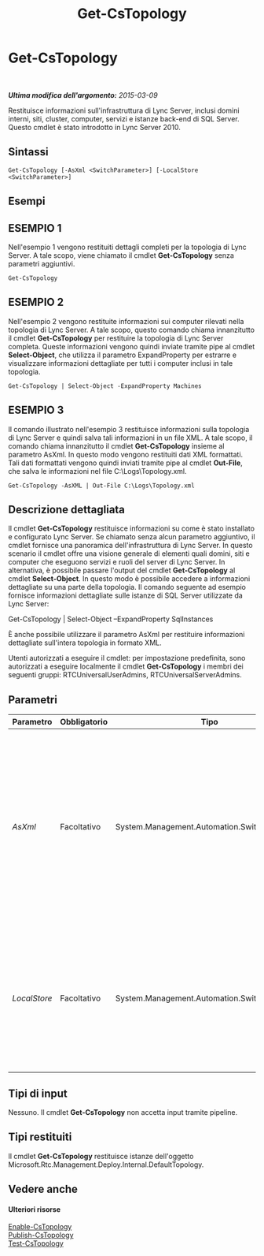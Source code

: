 ﻿---
title: Get-CsTopology
TOCTitle: Get-CsTopology
ms:assetid: ad52f545-b8dd-411e-8584-b6e29fe8ef18
ms:mtpsurl: https://technet.microsoft.com/it-it/library/Gg412824(v=OCS.15)
ms:contentKeyID: 49301644
ms.date: 08/24/2015
mtps_version: v=OCS.15
ms.translationtype: HT
---

# Get-CsTopology

 

_**Ultima modifica dell'argomento:** 2015-03-09_

Restituisce informazioni sull'infrastruttura di Lync Server, inclusi domini interni, siti, cluster, computer, servizi e istanze back-end di SQL Server. Questo cmdlet è stato introdotto in Lync Server 2010.

## Sintassi

    Get-CsTopology [-AsXml <SwitchParameter>] [-LocalStore <SwitchParameter>]

## Esempi

## ESEMPIO 1

Nell'esempio 1 vengono restituiti dettagli completi per la topologia di Lync Server. A tale scopo, viene chiamato il cmdlet **Get-CsTopology** senza parametri aggiuntivi.

    Get-CsTopology

## ESEMPIO 2

Nell'esempio 2 vengono restituite informazioni sui computer rilevati nella topologia di Lync Server. A tale scopo, questo comando chiama innanzitutto il cmdlet **Get-CsTopology** per restituire la topologia di Lync Server completa. Queste informazioni vengono quindi inviate tramite pipe al cmdlet **Select-Object**, che utilizza il parametro ExpandProperty per estrarre e visualizzare informazioni dettagliate per tutti i computer inclusi in tale topologia.

    Get-CsTopology | Select-Object -ExpandProperty Machines

## ESEMPIO 3

Il comando illustrato nell'esempio 3 restituisce informazioni sulla topologia di Lync Server e quindi salva tali informazioni in un file XML. A tale scopo, il comando chiama innanzitutto il cmdlet **Get-CsTopology** insieme al parametro AsXml. In questo modo vengono restituiti dati XML formattati. Tali dati formattati vengono quindi inviati tramite pipe al cmdlet **Out-File**, che salva le informazioni nel file C:\\Logs\\Topology.xml.

    Get-CsTopology -AsXML | Out-File C:\Logs\Topology.xml

## Descrizione dettagliata

Il cmdlet **Get-CsTopology** restituisce informazioni su come è stato installato e configurato Lync Server. Se chiamato senza alcun parametro aggiuntivo, il cmdlet fornisce una panoramica dell'infrastruttura di Lync Server. In questo scenario il cmdlet offre una visione generale di elementi quali domini, siti e computer che eseguono servizi e ruoli del server di Lync Server. In alternativa, è possibile passare l'output del cmdlet **Get-CsTopology** al cmdlet **Select-Object**. In questo modo è possibile accedere a informazioni dettagliate su una parte della topologia. Il comando seguente ad esempio fornisce informazioni dettagliate sulle istanze di SQL Server utilizzate da Lync Server:

Get-CsTopology | Select-Object –ExpandProperty SqlInstances

È anche possibile utilizzare il parametro AsXml per restituire informazioni dettagliate sull'intera topologia in formato XML.

Utenti autorizzati a eseguire il cmdlet: per impostazione predefinita, sono autorizzati a eseguire localmente il cmdlet **Get-CsTopology** i membri dei seguenti gruppi: RTCUniversalUserAdmins, RTCUniversalServerAdmins.

## Parametri


<table>
<colgroup>
<col style="width: 25%" />
<col style="width: 25%" />
<col style="width: 25%" />
<col style="width: 25%" />
</colgroup>
<thead>
<tr class="header">
<th>Parametro</th>
<th>Obbligatorio</th>
<th>Tipo</th>
<th>Descrizione</th>
</tr>
</thead>
<tbody>
<tr class="odd">
<td><p><em>AsXml</em></p></td>
<td><p>Facoltativo</p></td>
<td><p>System.Management.Automation.SwitchParameter</p></td>
<td><p>Restituisce informazioni sulla topologia in formato XML. Combinando il cmdlet <strong>Get-CsTopology</strong>, il parametro AsXml e il cmdlet <strong>Out-File</strong>, è possibile esportare la topologia in un file XML.</p></td>
</tr>
<tr class="even">
<td><p><em>LocalStore</em></p></td>
<td><p>Facoltativo</p></td>
<td><p>System.Management.Automation.SwitchParameter</p></td>
<td><p>Recupera i dati della topologia dalla replica locale dell'archivio di gestione centrale anziché dall'archivio di gestione centrale stesso.</p></td>
</tr>
</tbody>
</table>


## Tipi di input

Nessuno. Il cmdlet **Get-CsTopology** non accetta input tramite pipeline.

## Tipi restituiti

Il cmdlet **Get-CsTopology** restituisce istanze dell'oggetto Microsoft.Rtc.Management.Deploy.Internal.DefaultTopology.

## Vedere anche

#### Ulteriori risorse

[Enable-CsTopology](enable-cstopology.md)  
[Publish-CsTopology](publish-cstopology.md)  
[Test-CsTopology](test-cstopology.md)

